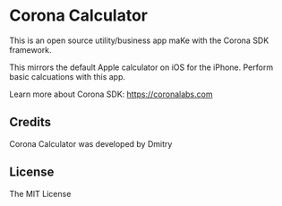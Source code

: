 # Corona Calculator
This is an open source utility/business app maKe with the Corona SDK framework.

This mirrors the default Apple calculator on iOS for the iPhone. Perform basic calcuations with this app.

Learn more about Corona SDK:
https://coronalabs.com

## Credits
Corona Calculator was developed by Dmitry

## License
The MIT License
